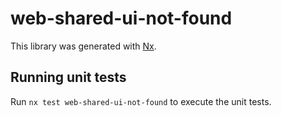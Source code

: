 # web-shared-ui-not-found

This library was generated with [Nx](https://nx.dev).

## Running unit tests

Run `nx test web-shared-ui-not-found` to execute the unit tests.
